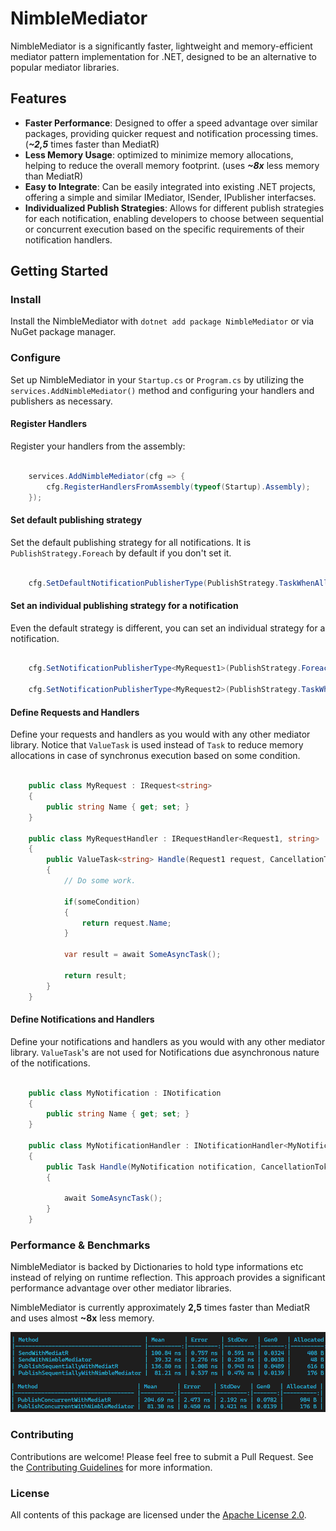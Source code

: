 # NimbleMediator

NimbleMediator is a significantly faster, lightweight and memory-efficient mediator pattern implementation for .NET, designed to be an alternative to popular mediator libraries.

## Features

- **Faster Performance**: Designed to offer a speed advantage over similar packages, providing quicker request and notification processing times. (***~2,5*** times faster than MediatR)
- **Less Memory Usage**: optimized to minimize memory allocations, helping to reduce the overall memory footprint. (uses ***~8x*** less memory than MediatR)
- **Easy to Integrate**:  Can be easily integrated into existing .NET projects, offering a simple and similar IMediator, ISender, IPublisher interfacses.
- **Individualized Publish Strategies**:  Allows for different publish strategies for each notification, enabling developers to choose between sequential or concurrent execution based on the specific requirements of their notification handlers.


## Getting Started

### Install
Install the NimbleMediator with ```dotnet add package NimbleMediator``` or via NuGet package manager.

### Configure
Set up NimbleMediator in your ``Startup.cs`` or ``Program.cs`` by utilizing the ``services.AddNimbleMediator()`` method and configuring your handlers and publishers as necessary.

#### Register Handlers
Register your handlers from the assembly:
    
```csharp

    services.AddNimbleMediator(cfg => {
        cfg.RegisterHandlersFromAssembly(typeof(Startup).Assembly);
    });

```

#### Set default publishing strategy
Set the default publishing strategy for all notifications.
It is ``PublishStrategy.Foreach`` by default if you don't set it.

```csharp

    cfg.SetDefaultNotificationPublisherType(PublishStrategy.TaskWhenAll);

```

#### Set an individual publishing strategy for a notification
Even the default strategy is different, you can set an individual strategy for a notification.

```csharp

    cfg.SetNotificationPublisherType<MyRequest1>(PublishStrategy.Foreach);

    cfg.SetNotificationPublisherType<MyRequest2>(PublishStrategy.TaskWhenAll);

```

#### Define Requests and Handlers
Define your requests and handlers as you would with any other mediator library.
Notice that ``ValueTask`` is used instead of ``Task`` to reduce memory allocations in case of synchronus execution based on some condition.


```csharp

    public class MyRequest : IRequest<string> 
    { 
        public string Name { get; set; }
    }

    public class MyRequestHandler : IRequestHandler<Request1, string>
    {
        public ValueTask<string> Handle(Request1 request, CancellationToken cancellationToken)
        {
            // Do some work.

            if(someCondition)
            {
                return request.Name;
            }

            var result = await SomeAsyncTask();

            return result;
        }
    }

```

#### Define Notifications and Handlers
Define your notifications and handlers as you would with any other mediator library.
``ValueTask``'s are not used for Notifications due asynchronous nature of the notifications.

```csharp

    public class MyNotification : INotification 
    { 
        public string Name { get; set; }
    }

    public class MyNotificationHandler : INotificationHandler<MyNotification>
    {
        public Task Handle(MyNotification notification, CancellationToken cancellationToken)
        {

            await SomeAsyncTask();
        }
    }

```

### Performance & Benchmarks

NimbleMediator is backed by Dictionaries to hold type informations etc instead of relying on runtime reflection. This approach provides a significant performance advantage over other mediator libraries.

NimbleMediator is currently approximately **2,5** times faster than MediatR and uses almost **~8x** less memory.

![Benchmark](benchmarks/benchmarks.png)

### Contributing

Contributions are welcome! Please feel free to submit a Pull Request. See the [Contributing Guidelines](CONTRIBUTING.md) for more information.

### License
All contents of this package are licensed under the [Apache License 2.0](LICENSE).
